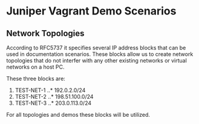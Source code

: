 # Juniper Vagrant Demo Scenarios


## Network Topologies
According to RFC5737 it specifies several IP address blocks that can be used in documentation scenarios. These blocks allow us to create network topologies that do not interfer with any other existing networks or virtual networks on a host PC.

These three blocks are:

1. TEST-NET-1
..* 192.0.2.0/24
2. TEST-NET-2
..* 198.51.100.0/24
3. TEST-NET-3
..* 203.0.113.0/24

For all topologies and demos these blocks will be utilized.
